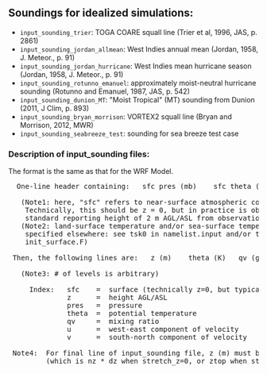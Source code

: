 ## Soundings for idealized simulations:

- `input_sounding_trier`:  TOGA COARE squall line (Trier et al, 1996, JAS, p. 2861)
- `input_sounding_jordan_allmean`:  West Indies annual mean (Jordan, 1958, J. Meteor., p. 91)
- `input_sounding_jordan_hurricane`:  West Indies mean hurricane season (Jordan, 1958, J. Meteor., p. 91)
- `input_sounding_rotunno_emanuel`:  approximately moist-neutral hurricane sounding (Rotunno and Emanuel, 1987, JAS, p. 542)
- `input_sounding_dunion_MT`:  "Moist Tropical" (MT) sounding from Dunion (2011, J Clim, p. 893)
- `input_sounding_bryan_morrison`:  VORTEX2 squall line (Bryan and Morrison, 2012, MWR)
- `input_sounding_seabreeze_test`:  sounding for sea breeze test case

### Description of input_sounding files:
  The format is the same as that for the WRF Model.

<pre>
  One-line header containing:   sfc pres (mb)    sfc theta (K)    sfc qv (g/kg)

   (Note1: here, "sfc" refers to near-surface atmospheric conditions.
    Technically, this should be z = 0, but in practice is obtained from the
    standard reporting height of 2 m AGL/ASL from observations)
   (Note2: land-surface temperature and/or sea-surface temperature (SST) are
    specified elsewhere: see tsk0 in namelist.input and/or tsk array in
    init_surface.F)

 Then, the following lines are:   z (m)    theta (K)   qv (g/kg)    u (m/s)    v (m/s)

   (Note3: # of levels is arbitrary)

     Index:   sfc    =  surface (technically z=0, but typically from 2 m AGL/ASL obs)
              z      =  height AGL/ASL
              pres   =  pressure
              theta  =  potential temperature
              qv     =  mixing ratio
              u      =  west-east component of velocity
              v      =  south-north component of velocity

 Note4:  For final line of input_sounding file, z (m) must be greater than the model top
         (which is nz * dz when stretch_z=0, or ztop when stretch_z=1,  etc)
